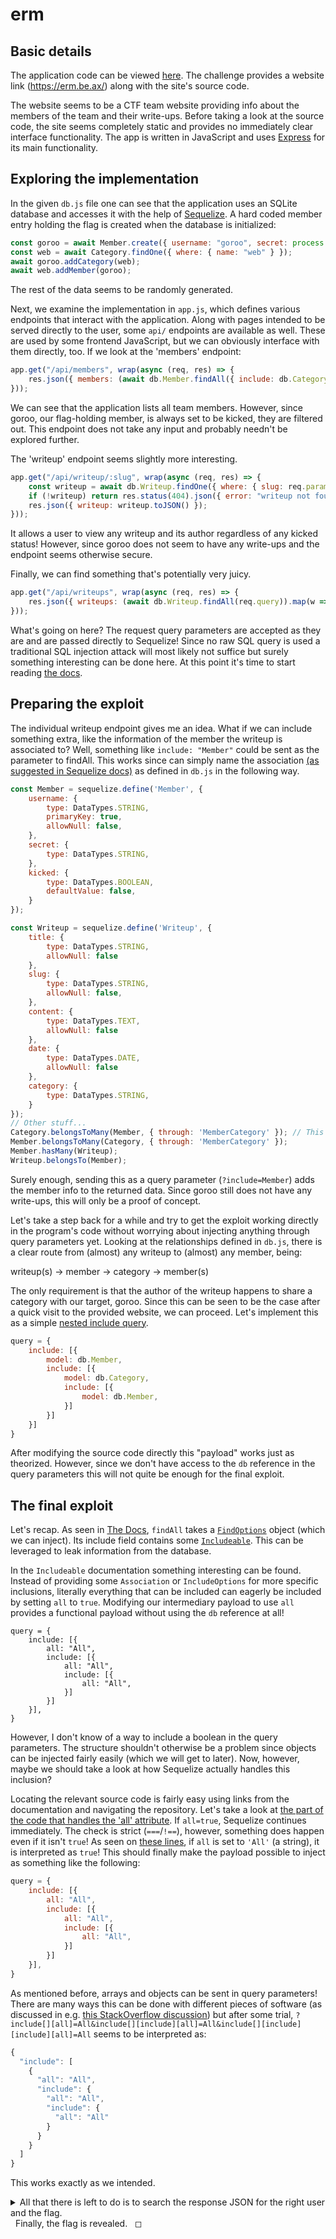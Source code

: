 # erm

## Basic details
The application code can be viewed [here](https://static.cor.team/corctf-2024/8628f679915bedbed678f5541e8a860b48cd2eed1da1a35904e8773410b963c3/erm.tar.gz). The challenge provides a website link (https://erm.be.ax/) along with the site's source code.

The website seems to be a CTF team website providing info about the members of the team and their write-ups. Before taking a look at the source code, the site seems completely static and provides no immediately clear interface functionality. The app is written in JavaScript and uses [Express](https://www.npmjs.com/package/express) for its main functionality.

## Exploring the implementation
In the given `db.js` file one can see that the application uses an SQLite database and accesses it with the help of [Sequelize](https://www.npmjs.com/package/sequelize). A hard coded member entry holding the flag is created when the database is initialized:
```js
const goroo = await Member.create({ username: "goroo", secret: process.env.FLAG || "corctf{test_flag}", kicked: true });
const web = await Category.findOne({ where: { name: "web" } });
await goroo.addCategory(web);
await web.addMember(goroo);
```
The rest of the data seems to be randomly generated.

Next, we examine the implementation in `app.js`, which defines various endpoints that interact with the application. Along with pages intended to be served directly to the user, some `api/` endpoints are available as well. These are used by some frontend JavaScript, but we can obviously interface with them directly, too. If we look at the 'members' endpoint:
```js
app.get("/api/members", wrap(async (req, res) => {
    res.json({ members: (await db.Member.findAll({ include: db.Category, where: { kicked: false } })).map(m => m.toJSON()) });
}));
```
We can see that the application lists all team members. However, since goroo, our flag-holding member, is always set to be kicked, they are filtered out. This endpoint does not take any input and probably needn't be explored further.

The 'writeup' endpoint seems slightly more interesting.
```js
app.get("/api/writeup/:slug", wrap(async (req, res) => {
    const writeup = await db.Writeup.findOne({ where: { slug: req.params.slug }, include: db.Member });
    if (!writeup) return res.status(404).json({ error: "writeup not found" });
    res.json({ writeup: writeup.toJSON() });
}));
```
It allows a user to view any writeup and its author regardless of any kicked status! However, since goroo does not seem to have any write-ups and the endpoint seems otherwise secure.

Finally, we can find something that's potentially very juicy.
```js
app.get("/api/writeups", wrap(async (req, res) => {
    res.json({ writeups: (await db.Writeup.findAll(req.query)).map(w => w.toJSON()).sort((a, b) => b.date - a.date) });
}));
```
What's going on here? The request query parameters are accepted as they are and are passed directly to Sequelize! Since no raw SQL query is used a traditional SQL injection attack will most likely not suffice but surely something interesting can be done here. At this point it's time to start reading [the docs](https://sequelize.org/api/v7/classes/_sequelize_core.index.model#findAll).

## Preparing the exploit
The individual writeup endpoint gives me an idea. What if we can include something extra, like the information of the member the writeup is associated to? Well, something like `include: "Member"` could be sent as the parameter to findAll. This works since can simply name the association [(as suggested in Sequelize docs)](https://sequelize.org/api/v7/types/_sequelize_core.index.includeable) as defined in `db.js` in the following way.
```js
const Member = sequelize.define('Member', {
    username: {
        type: DataTypes.STRING,
        primaryKey: true,
        allowNull: false,
    },
    secret: {
        type: DataTypes.STRING,
    },
    kicked: {
        type: DataTypes.BOOLEAN,
        defaultValue: false,
    }
});

const Writeup = sequelize.define('Writeup', {
    title: {
        type: DataTypes.STRING,
        allowNull: false
    },
    slug: {
        type: DataTypes.STRING,
        allowNull: false,
    },
    content: {
        type: DataTypes.TEXT,
        allowNull: false
    },
    date: {
        type: DataTypes.DATE,
        allowNull: false
    },
    category: {
        type: DataTypes.STRING,
    }
});
// Other stuff...
Category.belongsToMany(Member, { through: 'MemberCategory' }); // This will become important later!
Member.belongsToMany(Category, { through: 'MemberCategory' });
Member.hasMany(Writeup);
Writeup.belongsTo(Member);
```
Surely enough, sending this as a query parameter (`?include=Member`) adds the member info to the returned data. Since goroo still does not have any write-ups, this will only be a proof of concept.

Let's take a step back for a while and try to get the exploit working directly in the program's code without worrying about injecting anything through query parameters yet. Looking at the relationships defined in `db.js`, there is a clear route from (almost) any writeup to (almost) any member, being:

writeup(s) $\rightarrow$ member $\rightarrow$ category $\rightarrow$ member(s)

The only requirement is that the author of the writeup happens to share a category with our target, goroo. Since this can be seen to be the case after a quick visit to the provided website, we can proceed. Let's implement this as a simple [nested include query](https://stackoverflow.com/a/33944634).
```js
query = {
    include: [{
        model: db.Member,
        include: [{
            model: db.Category,
            include: [{
                model: db.Member,
            }]
        }]
    }]
}
```
After modifying the source code directly this "payload" works just as theorized. However, since we don't have access to the `db` reference in the query parameters this will not quite be enough for the final exploit.

## The final exploit
Let's recap. As seen in [The Docs](https://sequelize.org/api/v7/classes/_sequelize_core.index.model#findAll), `findAll` takes a [`FindOptions`](https://sequelize.org/api/v7/interfaces/_sequelize_core.index.findoptions#include) object (which we can inject). Its include field contains some [`Includeable`](https://sequelize.org/api/v7/types/_sequelize_core.index.includeable). This can be leveraged to leak information from the database.

In the `Includeable` documentation something interesting can be found. Instead of providing some `Association` or `IncludeOptions` for more specific inclusions, literally everything that can be included can eagerly be included by setting `all` to `true`. Modifying our intermediary payload to use `all` provides a functional payload without using the `db` reference at all!
```
query = {
    include: [{
        all: "All",
        include: [{
            all: "All",
            include: [{
                all: "All",
            }]
        }]
    }],
}
```

However, I don't know of a way to include a boolean in the query parameters. The structure shouldn't otherwise be a problem since objects can be injected fairly easily (which we will get to later). Now, however, maybe we should take a look at how Sequelize actually handles this inclusion?

Locating the relevant source code is fairly easy using links from the documentation and navigating the repository. Let's take a look at [the part of the code that handles the 'all' attribute](https://github.com/sequelize/sequelize/blob/0b7c86d063bfb43fd3d513640456a63304934231/packages/core/src/model.js#L476). If `all=true`, Sequelize continues immediately. The check is strict (`===`/`!==`), however, something does happen even if it isn't `true`! As seen on [these lines](https://github.com/sequelize/sequelize/blob/0b7c86d063bfb43fd3d513640456a63304934231/packages/core/src/model.js#L501), if `all` is set to `'All'` (a string), it is interpreted as `true`! This should finally make the payload possible to inject as something like the following:
```js
query = {
    include: [{
        all: "All",
        include: [{
            all: "All",
            include: [{
                all: "All",
            }]
        }]
    }],
}
```
As mentioned before, arrays and objects can be sent in query parameters! There are many ways this can be done with different pieces of software (as discussed in e.g. [this StackOverflow discussion](https://stackoverflow.com/questions/6243051/how-to-pass-an-array-within-a-query-string/67095427)) but after some trial,
`?include[][all]=All&include[][include][all]=All&include[][include][include][all]=All`
seems to be interpreted as:
```js
{
  "include": [
    {
      "all": "All",
      "include": {
        "all": "All",
        "include": {
          "all": "All"
        }
      }
    }
  ]
}
```
This works exactly as we intended.

<details>
<summary>All that there is left to do is to search the response JSON for the right user and the flag.</br>
&nbsp; Finally, the flag is revealed. &nbsp; ◻</summary>

`corctf{erm?_more_like_orm_amiright?}`
</details>
